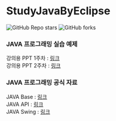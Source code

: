 ﻿# StudyJavaByEclipse

![GitHub Repo stars](https://img.shields.io/github/stars/skillvirus/StudyJavaByEclipse?style=flat-square) ![GitHub forks](https://img.shields.io/github/forks/skillvirus/StudyJavaByEclipse?color=orange&style=flat-square)

### JAVA 프로그래밍 실습 예제

강의용 PPT 1주차 : [링크](https://1drv.ms/p/s!AvogHfPRl8xvh_pJZwQkzsGfxFD4lA?e=pPvg2v)   
강의용 PPT 2주차 : [링크](https://1drv.ms/p/s!AvogHfPRl8xviJQFh-sS6miVL2iyOg?e=liaypf)   

### JAVA 프로그래밍 공식 자료

JAVA Base  : [링크](https://docs.oracle.com/javase/tutorial/java/nutsandbolts/index.html)   
JAVA API   : [링크](https://docs.oracle.com/en/java/javase/16/docs/api/index.html)   
JAVA Swing : [링크](https://docs.oracle.com/javase/tutorial/uiswing/components/toplevel.html)   


